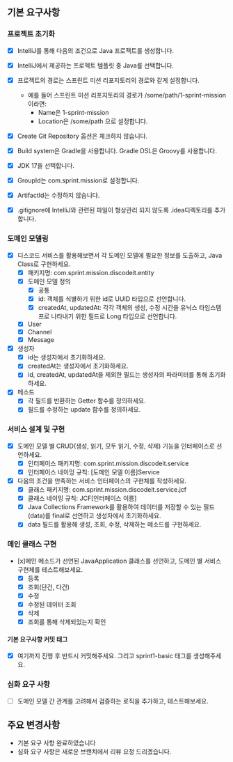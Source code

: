 ## 기본 요구사항

### 프로젝트 초기화

- [x] IntelliJ를 통해 다음의 조건으로 Java 프로젝트를 생성합니다.
- [x]  IntelliJ에서 제공하는 프로젝트 템플릿 중 Java를 선택합니다.
- [x]  프로젝트의 경로는 스프린트 미션 리포지토리의 경로와 같게 설정합니다.
    * 예를 들어 스프린트 미션 리포지토리의 경로가 /some/path/1-sprint-mission 이라면:
        * Name은 1-sprint-mission
        * Location은 /some/path
         으로 설정합니다.

- [x]  Create Git Repository 옵션은 체크하지 않습니다.
- [x]  Build system은 Gradle을 사용합니다. Gradle DSL은 Groovy를 사용합니다.
- [x]  JDK 17을 선택합니다.
- [x]  GroupId는 com.sprint.mission로 설정합니다.
- [x]  ArtifactId는 수정하지 않습니다.
- [x]  .gitignore에 IntelliJ와 관련된 파일이 형상관리 되지 않도록 .idea디렉토리를 추가합니다.

### 도메인 모델링
- [x] 디스코드 서비스를 활용해보면서 각 도메인 모델에 필요한 정보를 도출하고, Java Class로 구현하세요.
    - [x] 패키지명: com.sprint.mission.discodeit.entity
    - [x] 도메인 모델 정의
        * [x] 공통
        * [x] id: 객체를 식별하기 위한 id로 UUID 타입으로 선언합니다.
        * [x] createdAt, updatedAt: 각각 객체의 생성, 수정 시간을 유닉스 타임스탬프로 나타내기 위한 필드로 Long 타입으로 선언합니다.
    - [x] User
    - [x] Channel
    - [x] Message    
- [x] 생성자
    * [x] id는 생성자에서 초기화하세요.
    * [x] createdAt는 생성자에서 초기화하세요.
    * [x] id, createdAt, updatedAt을 제외한 필드는 생성자의 파라미터를 통해 초기화하세요.
- [x] 메소드
    * [x] 각 필드를 반환하는 Getter 함수를 정의하세요.
    * [x] 필드를 수정하는 update 함수를 정의하세요.
      
### 서비스 설계 및 구현
- [x] 도메인 모델 별 CRUD(생성, 읽기, 모두 읽기, 수정, 삭제) 기능을 인터페이스로 선언하세요.
    * [x] 인터페이스 패키지명: com.sprint.mission.discodeit.service
    * [x]  인터페이스 네이밍 규칙: [도메인 모델 이름]Service
- [x]  다음의 조건을 만족하는 서비스 인터페이스의 구현체를 작성하세요.
    * [x]  클래스 패키지명: com.sprint.mission.discodeit.service.jcf
    * [x]  클래스 네이밍 규칙: JCF[인터페이스 이름]
    * [x]  Java Collections Framework를 활용하여 데이터를 저장할 수 있는 필드(data)를 final로 선언하고 생성자에서 초기화하세요.
    * [x]  data 필드를 활용해 생성, 조회, 수정, 삭제하는 메소드를 구현하세요.

### 메인 클래스 구현
- [x]메인 메소드가 선언된 JavaApplication 클래스를 선언하고, 도메인 별 서비스 구현체를 테스트해보세요.
    * [x] 등록
    * [x] 조회(단건, 다건)
    * [x] 수정
    * [x] 수정된 데이터 조회
    * [x] 삭제
    * [x] 조회를 통해 삭제되었는지 확인

#### 기본 요구사항 커밋 태그
- [x] 여기까지 진행 후 반드시 커밋해주세요. 그리고 sprint1-basic 태그를 생성해주세요.


### 심화 요구 사항
- [ ] 도메인 모델 간 관계를 고려해서 검증하는 로직을 추가하고, 테스트해보세요.

## 주요 변경사항
- 기본 요구 사항 완료하였습니다
- 심화 요구 사항은 새로운 브랜치에서 리뷰 요청 드리겠습니다.
